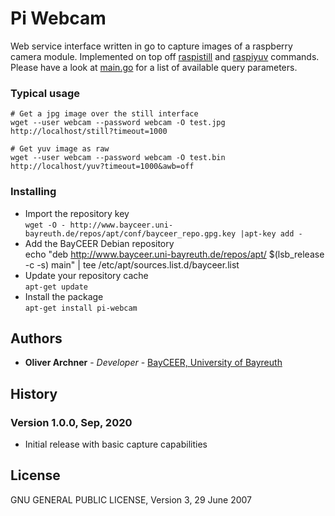 # Pi Webcam
Web service interface written in go to capture images of a raspberry camera module. Implemented on top off [raspistill](https://github.com/raspberrypi/userland/blob/master/host_applications/linux/apps/raspicam/RaspiStill.c) and [raspiyuv](https://github.com/raspberrypi/userland/blob/master/host_applications/linux/apps/raspicam/RaspiStillYUV.c) commands. Please have a look at [main.go](main.go) for a list of available query parameters.

### Typical usage
```
# Get a jpg image over the still interface
wget --user webcam --password webcam -O test.jpg  http://localhost/still?timeout=1000

# Get yuv image as raw
wget --user webcam --password webcam -O test.bin  http://localhost/yuv?timeout=1000&awb=off
```

### Installing
- Import the repository key  
`wget -O - http://www.bayceer.uni-bayreuth.de/repos/apt/conf/bayceer_repo.gpg.key |apt-key add -`
- Add the BayCEER Debian repository  
echo "deb http://www.bayceer.uni-bayreuth.de/repos/apt/ $(lsb_release -c -s) main" | tee /etc/apt/sources.list.d/bayceer.list
- Update your repository cache  
`apt-get update`
- Install the package  
`apt-get install pi-webcam`

## Authors 
* **Oliver Archner** - *Developer* - [BayCEER, University of Bayreuth](https://www.bayceer.uni-bayreuth.de)

## History

### Version 1.0.0, Sep, 2020
- Initial release with basic capture capabilities

## License
GNU GENERAL PUBLIC LICENSE, Version 3, 29 June 2007